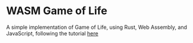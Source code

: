 # WASM Game of Life

A simple implementation of Game of Life, using Rust, Web Assembly, and JavaScript, following the tutorial [here](https://rustwasm.github.io/docs/book/introduction.html)
